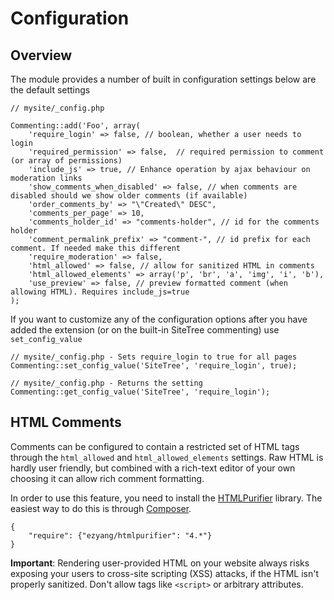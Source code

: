 # Configuration

## Overview

The module provides a number of built in configuration settings below are the default settings

	// mysite/_config.php 
	
	Commenting::add('Foo', array(
		'require_login' => false, // boolean, whether a user needs to login
		'required_permission' => false,  // required permission to comment (or array of permissions)
		'include_js' => true, // Enhance operation by ajax behaviour on moderation links
		'show_comments_when_disabled' => false, // when comments are disabled should we show older comments (if available)
		'order_comments_by' => "\"Created\" DESC",
		'comments_per_page' => 10,
		'comments_holder_id' => "comments-holder", // id for the comments holder
		'comment_permalink_prefix' => "comment-", // id prefix for each comment. If needed make this different
		'require_moderation' => false,
		'html_allowed' => false, // allow for sanitized HTML in comments
		'html_allowed_elements' => array('p', 'br', 'a', 'img', 'i', 'b'),
		'use_preview' => false, // preview formatted comment (when allowing HTML). Requires include_js=true
	);
	
If you want to customize any of the configuration options after you have added the extension (or
on the built-in SiteTree commenting) use `set_config_value`

	// mysite/_config.php - Sets require_login to true for all pages
	Commenting::set_config_value('SiteTree', 'require_login', true);
	
	// mysite/_config.php - Returns the setting 
	Commenting::get_config_value('SiteTree', 'require_login');
	
## HTML Comments

Comments can be configured to contain a restricted set of HTML tags
through the `html_allowed` and `html_allowed_elements` settings.
Raw HTML is hardly user friendly, but combined with a rich-text editor
of your own choosing it can allow rich comment formatting.

In order to use this feature, you need to install the
[HTMLPurifier](http://htmlpurifier.org/) library.
The easiest way to do this is through [Composer](http://getcomposer.org).

	{
		"require": {"ezyang/htmlpurifier": "4.*"}
	}

**Important**: Rendering user-provided HTML on your website always risks
exposing your users to cross-site scripting (XSS) attacks, if the HTML
isn't properly sanitized. Don't allow tags like `<script>` or arbitrary attributes.
